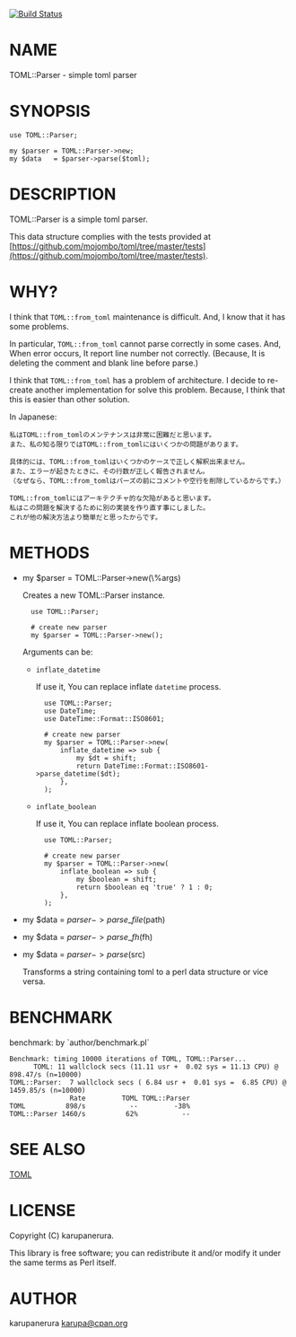[![Build Status](https://travis-ci.org/karupanerura/TOML-Parser.png?branch=master)](https://travis-ci.org/karupanerura/TOML-Parser)
# NAME

TOML::Parser - simple toml parser

# SYNOPSIS

    use TOML::Parser;

    my $parser = TOML::Parser->new;
    my $data   = $parser->parse($toml);

# DESCRIPTION

TOML::Parser is a simple toml parser.

This data structure complies with the tests
provided at [https://github.com/mojombo/toml/tree/master/tests](https://github.com/mojombo/toml/tree/master/tests).

# WHY?

I think that `TOML::from_toml` maintenance is difficult.
And, I know that it has some problems.

In particular, `TOML::from_toml` cannot parse correctly in some cases.
And, When error occurs, It report line number not correctly.
(Because, It is deleting the comment and blank line before parse.)

I think that `TOML::from_toml` has a problem of architecture.
I decide to re-create another implementation for solve this problem.
Because, I think that this is easier than other solution.

In Japanese:

    私はTOML::from_tomlのメンテナンスは非常に困難だと思います。
    また、私の知る限りではTOML::from_tomlにはいくつかの問題があります。

    具体的には、TOML::from_tomlはいくつかのケースで正しく解釈出来ません。
    また、エラーが起きたときに、その行数が正しく報告されません。
    （なぜなら、TOML::from_tomlはパーズの前にコメントや空行を削除しているからです。）

    TOML::from_tomlにはアーキテクチャ的な欠陥があると思います。
    私はこの問題を解決するために別の実装を作り直す事にしました。
    これが他の解決方法より簡単だと思ったからです。

# METHODS

- my $parser = TOML::Parser->new(\\%args)

    Creates a new TOML::Parser instance.

        use TOML::Parser;

        # create new parser
        my $parser = TOML::Parser->new();

    Arguments can be:

    - `inflate_datetime`

        If use it, You can replace inflate `datetime` process.

            use TOML::Parser;
            use DateTime;
            use DateTime::Format::ISO8601;

            # create new parser
            my $parser = TOML::Parser->new(
                inflate_datetime => sub {
                    my $dt = shift;
                    return DateTime::Format::ISO8601->parse_datetime($dt);
                },
            );

    - `inflate_boolean`

        If use it, You can replace inflate boolean process.

            use TOML::Parser;

            # create new parser
            my $parser = TOML::Parser->new(
                inflate_boolean => sub {
                    my $boolean = shift;
                    return $boolean eq 'true' ? 1 : 0;
                },
            );

- my $data = $parser->parse\_file($path)
- my $data = $parser->parse\_fh($fh)
- my $data = $parser->parse($src)

    Transforms a string containing toml to a perl data structure or vice versa.

# BENCHMARK

benchmark: by \`author/benchmark.pl\`

    Benchmark: timing 10000 iterations of TOML, TOML::Parser...
          TOML: 11 wallclock secs (11.11 usr +  0.02 sys = 11.13 CPU) @ 898.47/s (n=10000)
    TOML::Parser:  7 wallclock secs ( 6.84 usr +  0.01 sys =  6.85 CPU) @ 1459.85/s (n=10000)
                   Rate         TOML TOML::Parser
    TOML          898/s           --         -38%
    TOML::Parser 1460/s          62%           --

# SEE ALSO

[TOML](https://metacpan.org/pod/TOML)

# LICENSE

Copyright (C) karupanerura.

This library is free software; you can redistribute it and/or modify
it under the same terms as Perl itself.

# AUTHOR

karupanerura <karupa@cpan.org>
